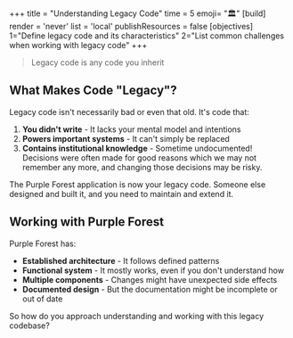+++
title = "Understanding Legacy Code"
time = 5
emoji= "🏛️"
[build]
  render = 'never'
  list = 'local'
  publishResources = false
[objectives]
    1="Define legacy code and its characteristics"
    2="List common challenges when working with legacy code"
+++

> Legacy code is any code you inherit

## What Makes Code "Legacy"?

Legacy code isn't necessarily bad or even that old. It's code that:

1. **You didn't write** - It lacks your mental model and intentions
1. **Powers important systems** - It can't simply be replaced
1. **Contains institutional knowledge** - Sometime undocumented! Decisions were often made for good reasons which we may not remember any more, and changing those decisions may be risky.

The Purple Forest application is now your legacy code. Someone else designed and built it, and you need to maintain and extend it.

## Working with Purple Forest

Purple Forest has:

- **Established architecture** - It follows defined patterns
- **Functional system** - It mostly works, even if you don't understand how
- **Multiple components** - Changes might have unexpected side effects
- **Documented design** - But the documentation might be incomplete or out of date

So how do you approach understanding and working with this legacy codebase?
